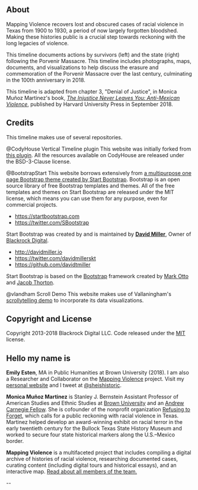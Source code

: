 

## About

Mapping Violence recovers lost and obscured cases of racial violence in Texas from 1900 to 1930, a period of now largely forgotten bloodshed. Making these histories public is a crucial step towards reckoning with the long legacies of violence.

This timeline documents actions by survivors (left) and the state (right) following the Porvenir Massacre. This timeline includes photographs, maps, documents, and visualizations to help discuss the erasure and commemoration of the Porvenir Massacre over the last century, culminating in the 100th anniversary in 2018.

This timeline is adapted from chapter 3, "Denial of Justice", in Monica Muñoz Martinez's book, [*The Injustice Never Leaves You: Anti-Mexican Violence*](http://www.hup.harvard.edu/catalog.php?isbn=9780674976436&content=bios), published by Harvard University Press in September 2018.


## Credits
This timeline makes use of several repositories.

@CodyHouse Vertical Timeline plugin
This website was initially forked from [this plugin](https://github.com/CodyHouse/vertical-timeline). All the resources available on CodyHouse are released under the BSD-3-Clause license.

@BootstrapStart
This website borrows extensively from [a multipurpose one page Bootstrap theme created by Start Bootstrap](https://github.com/BlackrockDigital/startbootstrap-grayscale).
 Bootstrap is an open source library of free Bootstrap templates and themes. All of the free templates and themes on Start Bootstrap are released under the MIT license, which means you can use them for any purpose, even for commercial projects.

* https://startbootstrap.com
* https://twitter.com/SBootstrap

Start Bootstrap was created by and is maintained by **[David Miller](http://davidmiller.io/)**, Owner of [Blackrock Digital](http://blackrockdigital.io/).

* http://davidmiller.io
* https://twitter.com/davidmillerskt
* https://github.com/davidtmiller

Start Bootstrap is based on the [Bootstrap](http://getbootstrap.com/) framework created by [Mark Otto](https://twitter.com/mdo) and [Jacob Thorton](https://twitter.com/fat).

@vlandham Scroll Demo
This website makes use of Vallaningham's [scrollytelling demo](https://github.com/vlandham/scroll_demo) to incorporate its data visualizations.

## Copyright and License

Copyright 2013-2018 Blackrock Digital LLC. Code released under the [MIT](https://github.com/BlackrockDigital/startbootstrap-grayscale/blob/gh-pages/LICENSE) license.

## Hello my name is
**Emily Esten**, MA in Public Humanities at Brown University (2018). I am also a Researcher and Collaborator on the [Mapping Violence](http://www.mappingviolence.com/) project. Visit my [personal website](http://emilyesten.com/) and I tweet at [@sheishistoric](http://www.twitter.com/sheishistoric).

**Monica Muñoz Martinez** is Stanley J. Bernstein Assistant Professor of American Studies and Ethnic Studies at [Brown University](https://www.brown.edu/) and an [Andrew Carnegie Fellow](http://acfellows.carnegie.org/). She is cofounder of the nonprofit organization [Refusing to Forget](https://www.refusingtoforget.org/), which calls for a public reckoning with racial violence in Texas. Martinez helped develop an award-winning exhibit on racial terror in the early twentieth century for the Bullock Texas State History Museum and worked to secure four state historical markers along the U.S.–Mexico border.

**Mapping Violence** is a multifaceted project that includes compiling a digital archive of histories of racial violence, researching documented cases, curating content (including digital tours and historical essays), and an interactive map. [Read about all members of the team.](https://mappingviolence.com/bios/)

--
